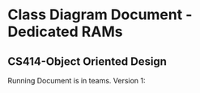 # Class Diagram Document - Dedicated RAMs
## CS414-Object Oriented Design

Running Document is in teams.
Version 1:

